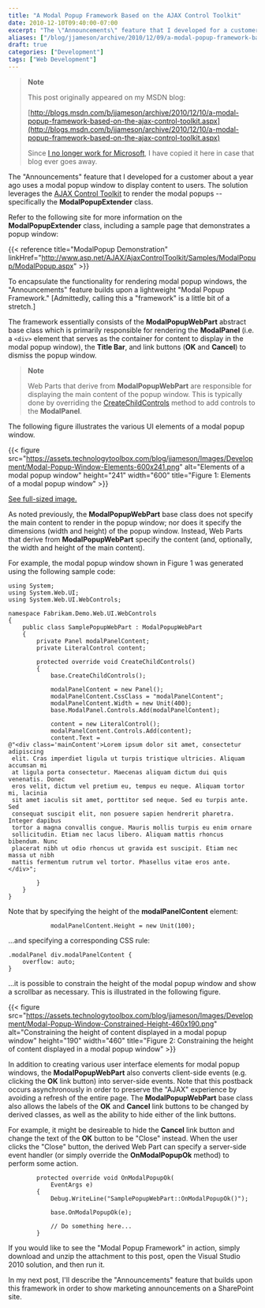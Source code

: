 ```yaml
---
title: "A Modal Popup Framework Based on the AJAX Control Toolkit"
date: 2010-12-10T09:40:00-07:00
excerpt: "The \"Announcements\" feature that I developed for a customer about a year ago uses a modal popup window to display content to users. The solution leverages the AJAX Control Toolkit to render the modal popups &ndash; specifically the ModalPopupExtender..."
aliases: ["/blog/jjameson/archive/2010/12/09/a-modal-popup-framework-based-on-the-ajax-control-toolkit.aspx", "/blog/jjameson/archive/2010/12/10/a-modal-popup-framework-based-on-the-ajax-control-toolkit.aspx"]
draft: true
categories: ["Development"]
tags: ["Web Development"]
---
```


> **Note**
>
> This post originally appeared on my MSDN blog:
>
> [http://blogs.msdn.com/b/jjameson/archive/2010/12/10/a-modal-popup-framework-based-on-the-ajax-control-toolkit.aspx](http://blogs.msdn.com/b/jjameson/archive/2010/12/10/a-modal-popup-framework-based-on-the-ajax-control-toolkit.aspx)
>
> Since [I no longer work for Microsoft](/blog/jjameson/2011/09/02/last-day-with-microsoft), I have copied it here in case that blog ever goes away.

The "Announcements" feature that I developed for a customer about a year ago uses a modal popup window to display content to users. The solution leverages the [AJAX Control Toolkit](http://www.asp.net/AJAX/AjaxControlToolkit/Samples/Default.aspx) to render the modal popups -- specifically the **ModalPopupExtender** class.

Refer to the following site for more information on the **ModalPopupExtender** class, including a sample page that demonstrates a popup window:

{{< reference title="ModalPopup Demonstration" linkHref="http://www.asp.net/AJAX/AjaxControlToolkit/Samples/ModalPopup/ModalPopup.aspx" >}}

To encapsulate the functionality for rendering modal popup windows, the "Announcements" feature builds upon a lightweight "Modal Popup Framework." [Admittedly, calling this a "framework" is a little bit of a stretch.]

The framework essentially consists of the **ModalPopupWebPart** abstract base class which is primarily responsible for rendering the **ModalPanel** (i.e. a `<div>` element that serves as the container for content to display in the modal popup window), the **Title Bar**, and link buttons (**OK** and **Cancel**) to dismiss the popup window.

> **Note**
>
> Web Parts that derive from **ModalPopupWebPart** are responsible for displaying the main content of the popup window. This is typically done by overriding the [CreateChildControls](http://msdn.microsoft.com/en-us/library/system.web.ui.control.createchildcontrols.aspx) method to add controls to the **ModalPanel**.

The following figure illustrates the various UI elements of a modal popup window.

{{< figure src="https://assets.technologytoolbox.com/blog/jjameson/Images/Development/Modal-Popup-Window-Elements-600x241.png" alt="Elements of a modal popup window" height="241" width="600" title="Figure 1: Elements of a modal popup window" >}}

[See full-sized image.](https://assets.technologytoolbox.com/blog/jjameson/Images/Development/Modal-Popup-Window-Elements-649x261.png)

As noted previously, the **ModalPopupWebPart** base class does not specify the main content to render in the popup window; nor does it specify the dimensions (width and height) of the popup window. Instead, Web Parts that derive from **ModalPopupWebPart** specify the content (and, optionally, the width and height of the main content).

For example, the modal popup window shown in Figure 1 was generated using the following sample code:

```
using System;
using System.Web.UI;
using System.Web.UI.WebControls;

namespace Fabrikam.Demo.Web.UI.WebControls
{
    public class SamplePopupWebPart : ModalPopupWebPart
    {
        private Panel modalPanelContent;
        private LiteralControl content;

        protected override void CreateChildControls()
        {
            base.CreateChildControls();

            modalPanelContent = new Panel();
            modalPanelContent.CssClass = "modalPanelContent";
            modalPanelContent.Width = new Unit(400);
            base.ModalPanel.Controls.Add(modalPanelContent);

            content = new LiteralControl();
            modalPanelContent.Controls.Add(content);
            content.Text =
@"<div class='mainContent'>Lorem ipsum dolor sit amet, consectetur adipiscing
 elit. Cras imperdiet ligula ut turpis tristique ultricies. Aliquam accumsan mi
 at ligula porta consectetur. Maecenas aliquam dictum dui quis venenatis. Donec
 eros velit, dictum vel pretium eu, tempus eu neque. Aliquam tortor mi, lacinia
 sit amet iaculis sit amet, porttitor sed neque. Sed eu turpis ante. Sed
 consequat suscipit elit, non posuere sapien hendrerit pharetra. Integer dapibus
 tortor a magna convallis congue. Mauris mollis turpis eu enim ornare
 sollicitudin. Etiam nec lacus libero. Aliquam mattis rhoncus bibendum. Nunc
 placerat nibh ut odio rhoncus ut gravida est suscipit. Etiam nec massa ut nibh
 mattis fermentum rutrum vel tortor. Phasellus vitae eros ante.</div>";

        }
    }
}
```

Note that by specifying the height of the **modalPanelContent** element:

```
            modalPanelContent.Height = new Unit(100);
```

&hellip;and specifying a corresponding CSS rule:

```
.modalPanel div.modalPanelContent {
    overflow: auto;
}
```

&hellip;it is possible to constrain the height of the modal popup window and show a scrollbar as necessary. This is illustrated in the following figure.

{{< figure src="https://assets.technologytoolbox.com/blog/jjameson/Images/Development/Modal-Popup-Window-Constrained-Height-460x190.png" alt="Constraining the height of content displayed in a modal popup window" height="190" width="460" title="Figure 2: Constraining the height of content displayed in a modal popup window" >}}

In addition to creating various user interface elements for modal popup windows, the **ModalPopupWebPart** also converts client-side events (e.g. clicking the **OK** link button) into server-side events. Note that this postback occurs asynchronously in order to preserve the "AJAX" experience by avoiding a refresh of the entire page. The **ModalPopupWebPart** base class also allows the labels of the **OK** and **Cancel** link buttons to be changed by derived classes, as well as the ability to hide either of the link buttons.

For example, it might be desireable to hide the **Cancel** link button and change the text of the **OK** button to be "Close" instead. When the user clicks the "Close" button, the derived Web Part can specify a server-side event handler (or simply override the **OnModalPopupOk** method) to perform some action.

```
        protected override void OnModalPopupOk(
            EventArgs e)
        {
            Debug.WriteLine("SamplePopupWebPart::OnModalPopupOk()");

            base.OnModalPopupOk(e);

            // Do something here...
        }
```

If you would like to see the "Modal Popup Framework" in action, simply download and unzip the attachment to this post, open the Visual Studio 2010 solution, and then run it.

In my next post, I'll describe the "Announcements" feature that builds upon this framework in order to show marketing announcements on a SharePoint site.

